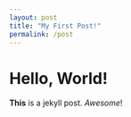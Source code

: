 ```yaml
---
layout: post
title: "My First Post!"
permalink: /post
---
```


# Hello, World!

**This** is a jekyll post. _Awesome_!
